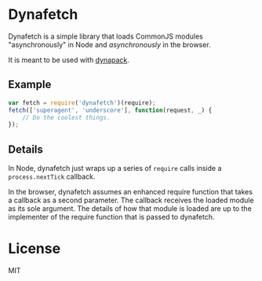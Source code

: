 # Dynafetch

Dynafetch is a simple library that loads CommonJS modules "asynchronously" in Node
and *asynchronously* in the browser.

It is meant to be used with [dynapack](https://github.com/bauerca/dynapack).

## Example

```js
var fetch = require('dynafetch')(require);
fetch(['superagent', 'underscore'], function(request, _) {
    // Do the coolest things.
});
```

## Details

In Node, dynafetch just wraps up a series of `require` calls inside a `process.nextTick`
callback.

In the browser, dynafetch assumes an enhanced require function that takes a callback
as a second parameter. The callback receives the loaded module as its sole argument. The
details of how that module is loaded are up to the implementer of the require function
that is passed to dynafetch.

# License

MIT
